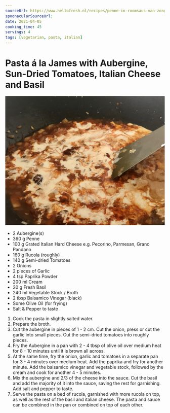 ```yaml
---
sourceUrl: https://www.hellofresh.nl/recipes/penne-in-roomsaus-van-zongedroogde-tomaten-en-aubergine-5f466d4a66a53b63d802e1b2
spoonacularSourceUrl: 
date: 2021-04-05
cooking_time: 45
servings: 4
tags: [vegetarian, pasta, italian]
---
```

# Pasta á la James with Aubergine, Sun-Dried Tomatoes, Italian Cheese and Basil

![Image of Pasta á la James](../img/aubergine-pasta-saus-a-la-james.jpg)


- 2 Aubergine(s)
- 360 g Penne
- 100 g Grated Italian Hard Cheese e.g. Pecorino, Parmesan, Grano Pandano
- 160 g Rucola (roughly)
- 140 g Semi-dried Tomatoes
- 2 Onions
- 2 pieces of Garlic
- 4 tsp Paprika Powder
- 200 ml Cream
- 20 g Fresh Basil
- 240 ml Vegetable Stock / Broth
- 2 tbsp Balsamico Vinegar (black)
- Some Olive Oil (for frying)
- Salt & Pepper to taste



1. Cook the pasta in slightly salted water.
2. Prepare the broth.
3. Cut the aubergine in pieces of 1 - 2 cm. Cut the onion, press or cut the garlic into small pieces. Cut the semi-dried tomatoes into roughly pieces.
4. Fry the Aubergine in a pan with 2 - 4 tbsp of olive oil over medium heat for 8 - 10 minutes until it is brown all across.
5. At the same time, fry the onion, garlic and tomatoes in a separate pan for 3 - 4 minutes over medium heat. Add the paprika and fry for another minute. Add the balsamico vinegar and vegetable stock, followed by the cream and cook for another 4 - 5 minutes.
6. Mix the aubergine and 2/3 of the cheese into the sauce. Cut the basil and add the majority of it into the sauce, saving the rest for garnishing. Add salt and pepper to taste.
7. Serve the pasta on a bed of rucola, garnished with more rucola on top, as well as the rest of the basil and italian cheese. The pasta and sauce can be combined in the pan or combined on top of each other.